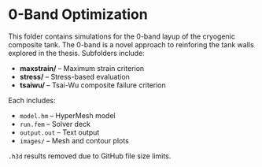 # 0-Band Optimization

This folder contains simulations for the 0-band layup of the cryogenic composite tank. The 0-band is a novel approach to reinforing the tank walls explored in the thesis.
Subfolders include:

- **maxstrain/** – Maximum strain criterion
- **stress/** – Stress-based evaluation
- **tsaiwu/** – Tsai-Wu composite failure criterion

Each includes:
- `model.hm` – HyperMesh model
- `run.fem` – Solver deck
- `output.out` – Text output
- `images/` – Mesh and contour plots

`.h3d` results removed due to GitHub file size limits.
